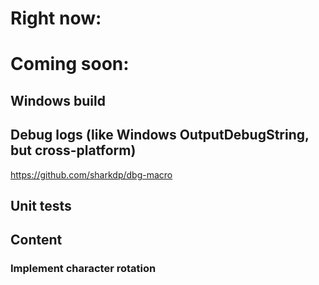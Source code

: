 # Right now:


# Coming soon:

## Windows build

## Debug logs (like Windows OutputDebugString, but cross-platform)
https://github.com/sharkdp/dbg-macro

## Unit tests


## Content
### Implement character rotation
